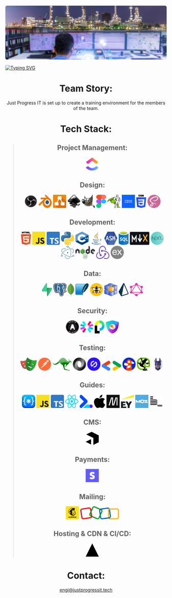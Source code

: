 ![](./icons/control-room-banner.png)

[![Typing SVG](https://readme-typing-svg.herokuapp.com?font=Roboto&size=40&pause=1000&color=105271&center=true&width=1150&height=60&lines=Just-Progess-IT;Power,+Quality,+Xpertise;In+Technical+Applications+and+Security;for+Web,+Desktop+and+Mobile)](https://pqxglobal.com/)

<div align="center">

# Team Story:
Just Progress IT is set up to create a training environment for the members of the team.

# Tech Stack:

> ## Project Management:
> <a href="https://clickup.com/" title="Clickup"><img src="./icons/clickup.png" alt="Clickup logo" width="41px" height="41px"></a>
> ## Design:
> <a href="https://obsproject.com/" title="OBS"><img src="./icons/obs.png" alt="OBS logo" width="41px" height="41px"></a>
<a href="https://www.blender.org/" title="Blender"><img src="./icons/blender.png" alt="Blender logo" width="41px" height="41px"></a>
<a href="https://www.diagrams.net/" title="Diagrams"><img src="./icons/diagrams.png" alt="Diagrams logo" width="41px" height="41px"></a>
<a href="https://inkscape.org/" title="Inkscape"><img src="./icons/inkscape.png" alt="Inkscape logo" width="41px" height="41px"></a>
<a href="https://www.gimp.org/" title="GIMP"><img src="./icons/gimp.png" alt="Gimp logo" width="41px" height="41px"></a>
<a href="https://www.figma.com/" title="Figma"><img src="./icons/figma.png" alt="Figma logo" width="31px" height="41px"></a>
<a href="https://greensock.com/" title="Greensock"><img src="./icons/greensock.png" alt="Greensock logo" width="41px" height="41px"></a>
<a href="https://carbondesignsystem.com/" title="IBM Carbon Design System"><img src="./icons/ibm-logo.png" alt="IBM logo" width="41px" height="41px"></a>
<a href="https://css-tricks.com/" title="CSS3"><img src="./icons/css-3.svg" alt="CSS3" width="31px" height="41px"></a>
<a href="https://sass-lang.com/" title="SASS"><img src="./icons/sass.png" alt="SASS logo" width="41px" height="41px"></a>
> ## Development:
> <a href="https://html.com/html5/" title="HTML5"><img src="./icons/html-5.svg" alt="HTML5" width="31px" height="41px"></a>
<a href="https://www.javascript.com/" title="Javascript"><img src="./icons/javascript.svg" alt="Javascript logo" width="41px" height="41px"></a>
<a href="https://www.typescriptlang.org/" title="Typescript"><img src="./icons/typescript.png" alt="Typescript logo" width="41px" height="41px"></a>
<a href="https://www.python.org/" title="Python"><img src="./icons/python.svg" alt="Python" width="41px" height="41px"></a>
<a href="https://learn.microsoft.com/en-us/cpp/cpp/?view=msvc-170" title="C++"><img src="./icons/cpp.png" alt="cpp" width="41px" height="41px"></a>
<a href="https://www.java.com/en/" title="Java"><img src="./icons/java.png" alt="java" width="41px" height="41px"></a>
<a href="https://developer.arm.com/documentation/den0013/d/Introduction-to-Assembly-Language" title="Assembly"><img src="./icons/asm.png" alt="Assembly" width="41px" height="41px"></a>
<a href="https://www.datenbanken-verstehen.de/" title="SQL"><img src="./icons/sql.png" alt="SQL" width="31px" height="41px"></a>
<a href="https://mdxjs.com/" title="MDX"><img src="./icons/mdx.png" alt="MDX" width="61px" height="41px"></a>
<a href="https://nextjs.org/" title="Next"><img src="./icons/next.png" alt="Next logo" width="41px" height="41px"></a>
<a href="https://www.electronjs.org/" title="Electron"><img src="./icons/electron.png" alt="Electron logo" width="41px" height="41px"></a>
<a href="https://nodejs.org/en/" title="Node Js"><img src="./icons/node.png" alt="Node Js logo" width="61px" height="41px"></a>
<a href="https://redux.js.org/" title="Redux"><img src="./icons/redux.png" alt="Redux logo" width="41px" height="41px"></a>
<a href="https://expressjs.com/" title="Express"><img src="./icons/expressjs.png" alt="Express logo" width="41px" height="41px"></a>
> ## Data:
> <a href="https://supabase.com/" title="Supabase"><img src="./icons/supabase.png" alt="Supabase logo" width="32" height="41"></a>
<a href="https://postgresql.org/" title="PostgreSQL"><img src="./icons/postgresql.svg" alt="PostgreSQL logo" width="41" height="41"></a>
<a href="https://www.mongodb.com/" title="MongoDB"><img src="./icons/mongodb.png" alt="MongoDB logo" width="21" height="41"></a>
<a href="https://sqlite.org/index.html" title="SQLite"><img src="./icons/SQLite.png" alt="SQLite logo" width="41" height="41"></a>
<a href="https://www.hivemq.com/" title="HiveMQ"><img src="./icons/hivemq.png" alt="HiveMQ logo" width="41px" height="41px"></a>
<a href="https://dbschema.com/" title="DBSchema"><img src="./icons/dbschema.png" alt="DBSchema logo" width="41px" height="41px"></a>
<a href="https://www.prisma.io/" title="Prisma"><img src="./icons/prisma.png" alt="Prisma logo" width="31px" height="41px"></a>
<a href="https://graphql.org/" title="GraphQL"><img src="./icons/graphql.png" alt="GraphQL logo" width="41px" height="41px"></a>
> ## Security:
> <a href="https://oauth.net/" title="OAuth"><img src="./icons/Oauth.png" alt="OAuth logo" width="41px" height="41px"></a>
<a href="https://jwt.io/" title="JSON Web Tokens"><img src="./icons/jwt_logo.svg" alt="JSON Web Tokens logo" width="41px" height="41px"></a>
<a href="https://www.passportjs.org/" title="Passport"><img src="./icons/passportjs.png" alt="Passport logo" width="31px" height="41px"></a>
<a href="https://next-auth.js.org/" title="NextAuth"><img src="./icons/nextauth.png" alt="NextAuth logo" width="41px" height="41px"></a> 
> ## Testing:
> <a href="https://playwright.dev/" title="Playwright"><img src="./icons/playwright.png" alt="Playwright logo" width="51px" height="41px"></a>
<a href="https://www.postman.com/" title="Postman"><img src="./icons/postman.png" alt="Postman logo" width="41px" height="41px"></a>
<a href="https://www.mockaroo.com/" title="Mockaroo"><img src="./icons/mockaroo.png" alt="Mockaroo logo" width="61px" height="41px"></a>
<a href="https://jsonplaceholder.typicode.com/" title="JSON"><img src="./icons/json.png" alt="JSON logo" width="41px" height="41px"></a>
<a href="https://www.getstark.co/" title="Stark"><img src="./icons/stark.png" alt="Stark logo" width="41px" height="41px"></a>
<a href="https://developers.google.com/search/docs/appearance/structured-data" title="Google Developers"><img src="./icons/google-dev.png" alt="Google Developers logo" width="61px" height="31px"></a>
<a href="https://developer.chrome.com/docs/lighthouse/overview/" title="Lighthouse"><img src="./icons/lighthouse.png" alt="Lighthouse logo" width="41px" height="41px"></a>
<a href="https://www.screamingfrog.co.uk/seo-spider/" title="Screaming Frog"><img src="./icons/screamingfrog.png" alt="Screaming Frog logo" width="41px" height="41px"></a>
<a href="https://snyk.io/" title="Snyk"><img src="./icons/snyk.png" alt="Snyk logo" width="41px" height="41px"></a>
> ## Guides:
> <a href="https://codeguide.co/" title="HTML & CSS Style Guide"><img src="./icons/code-guide.png" alt="Code Guide logo" width="41px" height="41px"></a>
<a href="https://airbnb.io/javascript/" title="JavaScript Style Guide"><img src="./icons/javascript.svg" alt="Javascript logo" width="41px" height="41px"></a>
<a href="https://google.github.io/styleguide/tsguide.html" title="Typescript Style Guide"><img src="./icons/typescript.png" alt="Google logo" width="41px" height="41px"></a>
<a href="https://airbnb.io/javascript/react/" title="React Style Guide"><img src="./icons/react.svg" alt="Airbnb logo" width="41px" height="41px"></a>
<a href="https://web.dev/" title="Web.dev Guide"><img src="./icons/webdev.png" alt="Web.dev logo" width="41px" height="41px"></a>
<a href="https://developer.apple.com/" title="Apple Developer"><img src="./icons/apple.png" alt="Apple logo" width="35px" height="41px"></a>
<a href="https://developer.mozilla.org/en-US/" title="MDN"><img src="./icons/mozilla.png" alt="Mozilla logo" width="41px" height="41px"></a>
<a href="https://www.ey.com/en_us/cybersecurity" title="EY Security Guide"><img src="./icons/ey.png" alt="EY logo" width="41px" height="41px"></a>
<a href="https://moz.com/beginners-guide-to-seo" title="MOZ SEO Guide"><img src="./icons/moz.png" alt="MOZ logo" width="41px" height="41px"></a> 
<a href="https://en.bem.info/" title="BEM Guide"><img src="./icons/bem.png" alt="BEM logo" width="41px" height="41px"></a>
> ## CMS:
> <a href="https://payloadcms.com/" title="Payload"><img src="./icons/payload.png" alt="Payload logo" width="41px" height="41px"></a>
> ## Payments:
> <a href="https://stripe.com/" title="Stripe"><img src="./icons/stripe.png" alt="Stripe logo" width="41px" height="41px"></a>
> ## Mailing:
> <a href="https://mailchimp.com/" title="Mailchimp"><img src="./icons/mailchimp.png" alt="Mailchimp logo" width="41px" height="41px"></a> 
<a href="https://www.zoho.com/" title="Zoho"><img src="./icons/zoho.png" alt="Zoho logo" width="121px" height="41px"></a>
> ## Hosting & CDN & CI/CD:
> <a href="https://vercel.com/" title="Vercel"><img src="./icons/vercel.png" alt="Vercel logo" width="41px" height="41px"></a>

# Contact:
engi@justprogressit.tech
